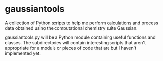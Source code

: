 # gaussiantools

A collection of Python scripts to help me perform calculations and process data obtained using the computational chemistry suite Gaussian.

gaussiantools.py will be a Python module containing useful functions and classes.
The subdirectories will contain interesting scripts that aren't appropriate for a module or pieces of code that are but I haven't implemented yet.
